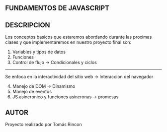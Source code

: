## FUNDAMENTOS DE JAVASCRIPT

## DESCRIPCION

Los conceptos basicos que estaremos abordando durante las proximas clases y que implementaremos en nuestro proyecto final son:

1. Variables y tipos de datos
2. Funciones
3. Control de flujo -> Condicionales y ciclos

--------------------------------------------------------------------------------------------------------------------------------

Se enfoca en la interactividad del sitio web -> Interaccion del navegador

4. Manejo de DOM -> Dinamismo
5. Manejo de eventos
6. JS asincronico y funciones asincronas -> promesas

## AUTOR

Proyecto realizado por Tomás Rincon